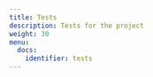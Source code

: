 ```yaml
---
title: Tests 
description: Tests for the project 
weight: 30
menu:
  docs:
    identifier: tests
---
```

